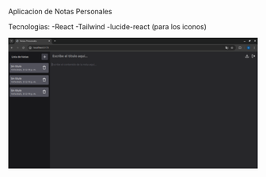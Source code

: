 Aplicacion de Notas Personales 

Tecnologias:
-React
-Tailwind
-lucide-react (para los iconos)

![](./assets/imagen.png)
